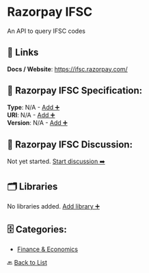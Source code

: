 # Razorpay IFSC

An API to query IFSC codes

##  🔗 Links
**Docs / Website**: https://ifsc.razorpay.com/

## 🧬 Razorpay IFSC Specification:
**Type**: N/A - [Add ➕](https://github.com/apis-list/apis-list/edit/main/apis.yaml#L16390)  
**URI**: N/A - [Add ➕](https://github.com/apis-list/apis-list/edit/main/apis.yaml#L16390)  
**Version**: N/A - [Add ➕](https://github.com/apis-list/apis-list/edit/main/apis.yaml#L16390)

## 💬 Razorpay IFSC Discussion:
Not yet started. [Start discussion ➡️](https://github.com/apis-list/apis-list/discussions/new)

## 🗂️ Libraries

No libraries added. [Add library ➕](https://github.com/apis-list/apis-list/edit/main/apis.yaml#L16390)    


## 🗄️ Categories:
- [Finance & Economics](https://github.com/apis-list/apis-list#finance--economics-)

🔙  [Back to List](https://github.com/apis-list/apis-list)
